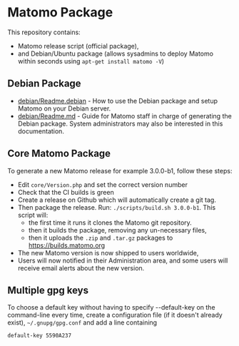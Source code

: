 # Matomo Package 

This repository contains:

* Matomo release script (official package), 
* and Debian/Ubuntu package (allows sysadmins to deploy Matomo within seconds using `apt-get install matomo -V`) 

## Debian Package

 * [debian/Readme.debian](https://github.com/matomo-org/matomo-package/blob/master/debian/README.Debian#readme) - How to use the Debian package and setup Matomo on your Debian server.
 * [debian/Readme.md](https://github.com/matomo-org/matomo-package/tree/master/debian#readme) - Guide for Matomo staff in charge of generating the Debian package. System administrators may also be interested in this documentation.

## Core Matomo Package

To generate a new Matomo release for example 3.0.0-b1, follow these steps:
 
* Edit `core/Version.php` and set the correct version number
* Check that the CI builds is green
* Create a release on Github which will automatically create a git tag.
* Then package the release. Run: `./scripts/build.sh 3.0.0-b1`. This script will:
  * the first time it runs it clones the Matomo git repository.
  * then it builds the package, removing any un-necessary files, 
  * then it uploads the `.zip` and `.tar.gz` packages to https://builds.matomo.org
* The new Matomo version is now shipped to users worldwide,
 * Users will now notified in their Administration area, and some users will receive email alerts about the new version.

## Multiple gpg keys
To choose a default key without having to specify --default-key on the command-line every time, create a configuration file (if it doesn't already exist), `~/.gnupg/gpg.conf` and add a line containing

`default-key 5590A237`

